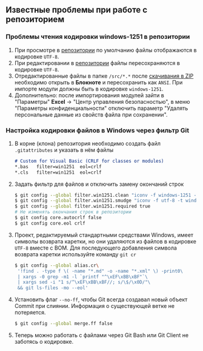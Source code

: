 ﻿## Известные проблемы при работе с репозиторием

### Проблемы чтения кодировки windows-1251 в репозитории

1. При просмотре в [репозитории] по умолчанию файлы отображаются в кодировке `UTF-8`.
2. При редактировании в [репозитории] файлы пересохраняются в кодировке `UTF-8`.
3. Отредактированные файлы в папке `/src/*.*` после [скачивания в ZIP] 
необходимо открыть в **Блокноте** и пересохранить как `ANSI`. При импорте 
модули должны быть в кодировке `windows-1251`.
4. Дополнительно: после импортирования модулей зайти в "Параметры" **Excel** -> 
"Центр управления безопасностью", в меню "Параметры конфиденциальности" 
отключить параметр "Удалять персональные данные из свойств файла при сохранении".

[репозитории]://github.com/bopoh13/ReptOKM/tree/master/src
[скачивания в ZIP]://github.com/bopoh13/ReptOKM/archive/master.zip

### Настройка кодировки файлов в Windows через фильтр Git

1. В корне (клона) репозитория необходимо создать файл `.gitattributes` и указать 
в нём файлы
	``` markdown
	# Custom for Visual Basic (CRLF for classes or modules)
	*.bas	filter=win1251  eol=crlf
	*.cls	filter=win1251  eol=crlf
	```

2. Задать фильтр для файлов и отключить замену окончаний строк
	``` bash
	$ git config --global filter.win1251.clean "iconv -f windows-1251 -t utf-8"
	$ git config --global filter.win1251.smudge "iconv -f utf-8 -t windows-1251"
	$ git config --global filter.win1251.required true
	# Не изменять окончания строк в репозитории
	$ git config core.autocrlf false
	$ git config core.eol crlf
	```
3. Проект, редактируемый стандартными средствами Windows, имеет символы возврата 
каретки, но они удаляются из файлов в кодировке `UTF-8` вместе с BOM. Для 
последующего добавления символа возврата каретки используйте команду `git cr`
	``` bash
	$ git config --global alias.cr\
	 '!find . -type f \( -name "*.md" -o -name "*.xml" \) -print0\
	 | xargs -0 grep -m1 -l `printf "^\xEF\xBB\xBF"`\
	 | xargs sed -i "1 s/^\xEF\xBB\xBF//; s/\$/\x0D/"\
	 && git ls-files -mo --eol'
	```

4. Установить флаг `--no-ff`, чтобы Git всегда создавал новый объект Commit при 
слиянии. Информация о существующей ветке не потеряется.
	``` bash
	$ git config --global merge.ff false
	```

5. Теперь можно работать с файлами через Git Bash или Git Client не заботясь 
о кодировке.

# 
